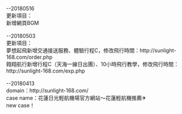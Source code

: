 <br>
--20180516<br>
更新項目：<br>
新增網頁BGM<br>
<br>
--20180503<br>
更新項目：<br>
夢想起飛新增交通接送服務、體驗行程C，修改飛行時間：http://sunlight-168.com/order.php<br>
翱翔航行新增行程C（天海一線日出團）、10小時飛行教學，修改飛行時間：http://sunlight-168.com/exp.php<br>
<br>
--20180413<br>
domain：http://sunlight-168.com/<br>
case name：花蓮日光輕航機場官方網站～花蓮輕航機推薦✈<br>
new case！
